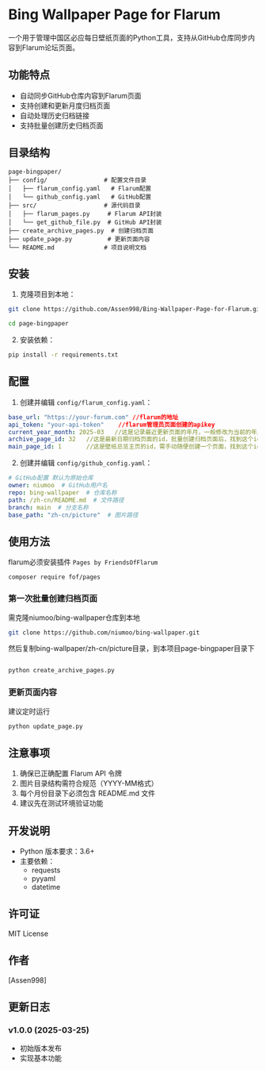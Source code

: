 # Bing Wallpaper Page for Flarum

一个用于管理中国区必应每日壁纸页面的Python工具，支持从GitHub仓库同步内容到Flarum论坛页面。

## 功能特点

- 自动同步GitHub仓库内容到Flarum页面
- 支持创建和更新月度归档页面
- 自动处理历史归档链接
- 支持批量创建历史归档页面

## 目录结构

```
page-bingpaper/
├── config/                # 配置文件目录
│   ├── flarum_config.yaml   # Flarum配置
│   └── github_config.yaml   # GitHub配置
├── src/                   # 源代码目录
│   ├── flarum_pages.py     # Flarum API封装
│   └── get_github_file.py  # GitHub API封装
├── create_archive_pages.py  # 创建归档页面
├── update_page.py          # 更新页面内容
└── README.md              # 项目说明文档
```

## 安装

1. 克隆项目到本地：
```bash
git clone https://github.com/Assen998/Bing-Wallpaper-Page-for-Flarum.git

cd page-bingpaper
```

2. 安装依赖：
```bash
pip install -r requirements.txt
```

## 配置

1. 创建并编辑 `config/flarum_config.yaml`：
```yaml
base_url: "https://your-forum.com" //flarum的地址
api_token: "your-api-token"    //flarum管理员页面创建的apikey
current_year_month: 2025-03   //这是记录最近更新页面的年月，一般修改为当前的年月
archive_page_id: 32   //这是最新日期归档页面的id，批量创建归档页面后，找到这个id
main_page_id: 1       //这是壁纸总览主页的id，需手动随便创建一个页面，找到这个id
```

2. 创建并编辑 `config/github_config.yaml`：
```yaml
# GitHub配置 默认为原始仓库
owner: niumoo  # GitHub用户名
repo: bing-wallpaper  # 仓库名称
path: /zh-cn/README.md  # 文件路径
branch: main  # 分支名称
base_path: "zh-cn/picture"  # 图片路径
```

## 使用方法
flarum必须安装插件 `Pages by FriendsOfFlarum`
```
composer require fof/pages
```
### 第一次批量创建归档页面
需克隆niumoo/bing-wallpaper仓库到本地
```bash
git clone https://github.com/niumoo/bing-wallpaper.git
```
然后复制bing-wallpaper/zh-cn/picture目录，到本项目page-bingpaper目录下
```bash

python create_archive_pages.py
```

### 更新页面内容
建议定时运行
```bash
python update_page.py
```


## 注意事项

1. 确保已正确配置 Flarum API 令牌
2. 图片目录结构需符合规范（YYYY-MM格式）
3. 每个月份目录下必须包含 README.md 文件
4. 建议先在测试环境验证功能

## 开发说明

- Python 版本要求：3.6+
- 主要依赖：
  - requests
  - pyyaml
  - datetime

## 许可证

MIT License

## 作者

[Assen998]

## 更新日志

### v1.0.0 (2025-03-25)
- 初始版本发布
- 实现基本功能

